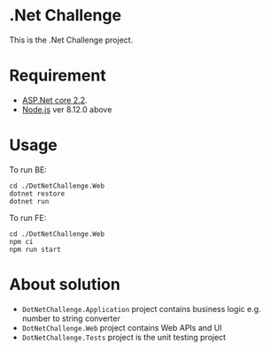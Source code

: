 # .Net Challenge
This is the .Net Challenge project.

# Requirement
* [ASP.Net core 2.2](https://dotnet.microsoft.com/download).
* [Node.js](https://nodejs.org/en/download/package-manager/) ver 8.12.0 above

# Usage
To run BE:

```
cd ./DotNetChallenge.Web
dotnet restore
dotnet run
```

To run FE:

```
cd ./DotNetChallenge.Web
npm ci
npm run start
```

# About solution

* `DotNetChallenge.Application` project contains business logic e.g. number to string converter
* `DotNetChallenge.Web` project contains Web APIs and UI
* `DotNetChallenge.Tests` project is the unit testing project
